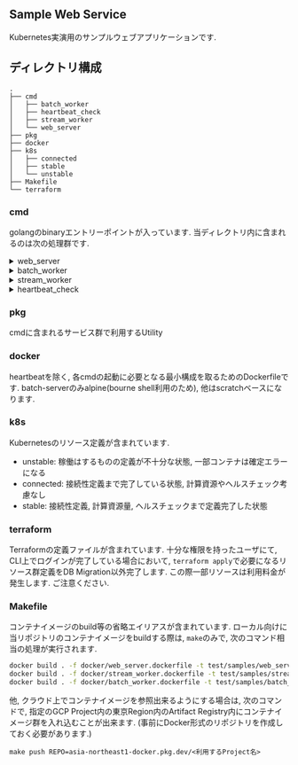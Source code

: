 ## Sample Web Service

Kubernetes実演用のサンプルウェブアプリケーションです.

## ディレクトリ構成

```
.
├── cmd
│   ├── batch_worker
│   ├── heartbeat_check
│   ├── stream_worker
│   └── web_server
├── pkg
├── docker
├── k8s
│   ├── connected
│   ├── stable
│   └── unstable
├── Makefile
└── terraform
```

### cmd
golangのbinaryエントリーポイントが入っています.
当ディレクトリ内に含まれるのは次の処理群です.

<details>
<summary>web_server</summary>
HTTPリクエストを受け付けるWebサーバです.
簡素化のため, Routingは下記のみ含まれます.

```bash
GET  /        Hello
GET  /healthz ヘルスチェック
GET  /users   SQLデータ参照
POST /tasks   MQへのメッセージ発行
```

#### Requirement
`GET /users`へのアクセスに対して正常応答するには, 次のusersテーブルを有する, DBへの正確な環境変数値が必要です.
```sql
CREATE TABLE users (id VARCHAR(50), name VARCHAR(255));
```
```.env
POSTGRES_USER=<アクセスユーザ>
POSTGRES_PASSWORD=<アクセスユーザのパスワード>
POSTGRES_DB_HOST=<SQLの稼働しているhost名 or IPアドレス>
POSTGRES_DATABASE=<データベース名>
```

`POST /tasks`へのアクセスに対して正常応答するには, 次の環境変数及びGCPサービスへのアクセス用のcredentialが必要です.
```.env
PROJECT_ID=<利用するGCP Project ID>
GOOGLE_APPLICATION_CREDENTIALS=<credentialへのパス>
```
</details>

<details>
<summary>batch_worker</summary>
実行するとSQLアクセスを実行し, 処理結果を表示して即時終了するタスク記述です.

#### Requirement
タスクの実行を正常終了させるには, 次のusersテーブルを有する, DBへの正確な環境変数値が必要です.
```sql
CREATE TABLE users (id VARCHAR(50), name VARCHAR(255));
```
```.env
POSTGRES_USER=<アクセスユーザ>
POSTGRES_PASSWORD=<アクセスユーザのパスワード>
POSTGRES_DB_HOST=<SQLの稼働しているhost名 or IPアドレス>
POSTGRES_DATABASE=<データベース名>
```
</details>

<details>
<summary>stream_worker</summary>
裏稼働のWorkerサーバです.
実行するとMQへのStreaming接続を実行, メッセージを常時Subscribeし, 受け取ったメッセージを表示します.

#### Requirement
正常稼働させるためには, 次の環境変数及びGCPサービスへのアクセス用のcredentialが必要です.

```.env
PROJECT_ID=<利用するGCP Project ID>
SUBSCRIBE_ID=<設定したPub/SubのSubscriber ID>
GOOGLE_APPLICATION_CREDENTIALS=<credentialへのパス>
```
</details>

<details>
<summary>heartbeat_check</summary>
特定パス上にあるファイル内部の情報が, 特定時刻以降になっているかを判定します.
Worker系のHealth Check処理のサンプルとして設置されています.
かなり作りが粗末なので, 少し変更を加える可能性があります.
</details>

### pkg

cmdに含まれるサービス群で利用するUtility

### docker

heartbeatを除く, 各cmdの起動に必要となる最小構成を取るためのDockerfileです.
batch-serverのみalpine(bourne shell利用のため), 他はscratchベースになります.

### k8s

Kubernetesのリソース定義が含まれています.
- unstable: 稼働はするものの定義が不十分な状態, 一部コンテナは確定エラーになる
- connected: 接続性定義まで完了している状態, 計算資源やヘルスチェック考慮なし
- stable: 接続性定義, 計算資源量, ヘルスチェックまで定義完了した状態

### terraform

Terraformの定義ファイルが含まれています.
十分な権限を持ったユーザにて, CLI上でログインが完了している場合において,
`terraform apply`で必要になるリソース群定義をDB Migration以外完了します.
この際一部リソースは利用料金が発生します.
ご注意ください.

### Makefile

コンテナイメージのbuild等の省略エイリアスが含まれています.
ローカル向けに当リポジトリのコンテナイメージをbuildする際は, `make`のみで, 次のコマンド相当の処理が実行されます.
```bash
docker build . -f docker/web_server.dockerfile -t test/samples/web_server:v1.0
docker build . -f docker/stream_worker.dockerfile -t test/samples/stream_worker:v1.0
docker build . -f docker/batch_worker.dockerfile -t test/samples/batch_worker:v1.0
```

他, クラウド上でコンテナイメージを参照出来るようにする場合は, 
次のコマンドで, 指定のGCP Project内の東京Region内のArtifact Registry内にコンテナイメージ群を入れ込むことが出来ます. (事前にDocker形式のリポジトリを作成しておく必要があります.)
```
make push REPO=asia-northeast1-docker.pkg.dev/<利用するProject名>
```
